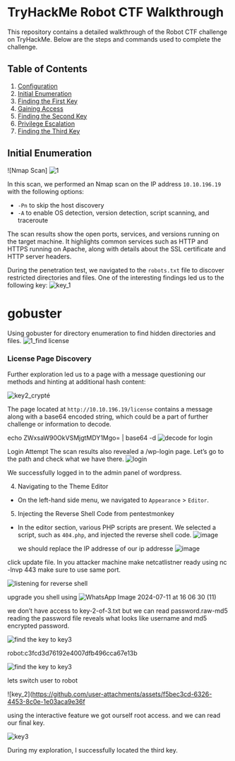 # TryHackMe Robot CTF Walkthrough

This repository contains a detailed walkthrough of the Robot CTF challenge on TryHackMe. Below are the steps and commands used to complete the challenge.

## Table of Contents
1. [Configuration](#configuration)
2. [Initial Enumeration](#initial-enumeration)
3. [Finding the First Key](#finding-the-first-key)
4. [Gaining Access](#gaining-access)
5. [Finding the Second Key](#finding-the-second-key)
6. [Privilege Escalation](#privilege-escalation)
7. [Finding the Third Key](#finding-the-third-key)

## Initial Enumeration

![Nmap Scan]
![1](https://github.com/HamzaElatmani/Writeup_robots_tryhackme/assets/149976343/2dbbac54-05bb-44f4-8ba5-48f4286cc602)

In this scan, we performed an Nmap scan on the IP address `10.10.196.19` with the following options:
- `-Pn` to skip the host discovery
- `-A` to enable OS detection, version detection, script scanning, and traceroute

The scan results show the open ports, services, and versions running on the target machine. It highlights common services such as HTTP and HTTPS running on Apache, along with details about the SSL certificate and HTTP server headers.

During the penetration test, we navigated to the `robots.txt` file to discover restricted directories and files. One of the interesting findings led us to the following key:
![key_1](https://github.com/HamzaElatmani/Writeup_robots_tryhackme/assets/149976343/9dd6bbaa-f227-4df4-acb4-d883fd2d2969)

# gobuster 
Using gobuster for directory enumeration to find hidden directories and files.
![1_find license](https://github.com/HamzaElatmani/Writeup_robots_tryhackme/assets/149976343/646dc400-e841-44d6-99f2-3251caa55f60)

### License Page Discovery

Further exploration led us to a page with a message questioning our methods and hinting at additional hash content:

![key2_crypté](https://github.com/HamzaElatmani/Writeup_robots_tryhackme/assets/149976343/3de902d6-6d55-4ef3-b3ed-7e05cfd2a2a8)


The page located at `http://10.10.196.19/license` contains a message along with a base64 encoded string, which could be a part of further challenge or information to decode.

echo ZWxsaW90OkVSMjgtMDY1Mgo= | base64 -d
![decode for login](https://github.com/HamzaElatmani/Writeup_robots_tryhackme/assets/149976343/374aae71-2084-4946-9552-0addb14804eb)


Login Attempt
The scan results also revealed a /wp-login page. Let’s go to the path and check what we have there.
![login](https://github.com/HamzaElatmani/Writeup_robots_tryhackme/assets/149976343/4d81995c-cbaa-4fad-b3e4-35fb318b7600)

We successfully logged in to the admin panel of wordpress.

 4. Navigating to the Theme Editor
- On the left-hand side menu, we navigated to `Appearance` > `Editor`.
 5. Injecting the Reverse Shell Code from pentestmonkey
- In the editor section, various PHP scripts are present. We selected a script, such as `404.php`, and injected the reverse shell code.
  ![image](https://github.com/HamzaElatmani/Writeup_robots_tryhackme/assets/149976343/87deb640-c3d3-4997-b656-93f4a230f4ae)

  we should replace the IP addresse of our ip addresse
![image](https://github.com/HamzaElatmani/Writeup_robots_tryhackme/assets/149976343/5939c912-6bf3-48a6-b668-0eeb9a1a606f)

click update file.
In you attacker machine make netcatlistner ready using
nc -lnvp 443 make sure to use same port.

![listening for reverse shell](https://github.com/user-attachments/assets/4b590ef6-bec1-4f8e-b710-c3d12145628e)

upgrade you shell using
![WhatsApp Image 2024-07-11 at 16 06 30 (11)](https://github.com/user-attachments/assets/e65367c0-ab88-4e87-a974-6593d7dabf1e)

we don’t have access to key-2-of-3.txt but we can read password.raw-md5
reading the password file reveals what looks like username and md5 encrypted password.

![find the key to key3](https://github.com/user-attachments/assets/7ddd6eab-7466-491f-a633-c940a31be579)

robot:c3fcd3d76192e4007dfb496cca67e13b

![find the key to key3](https://github.com/user-attachments/assets/4e662fcf-90f8-4fcd-9f05-b6a930af41f9)

lets switch user to robot

![key_2](https://github.com/user-attachments/assets/f5bec3cd-6326-4453-8c0e-1e03aca9e36f

using the interactive feature we got ourself root access.
and we can read our final key.

![key3](https://github.com/user-attachments/assets/5eb7403d-204d-42d1-ba8a-ea86448ceb3a)

During my exploration, I successfully located the third key.

















